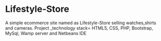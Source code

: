 # Lifestyle-Store

A simple ecommerce site named as Lifestyle-Store selling watches,shirts and cameras.
Project _technology stack= HTML5, CSS, PHP, Bootstrap, MySql, Wamp server and Netbeans IDE
